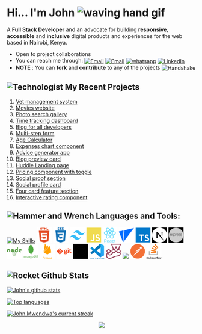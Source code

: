 # Hi... I'm John  <img src="https://user-images.githubusercontent.com/72663882/171687151-bb31c996-c9d2-49c8-b593-734946893b23.gif" alt="waving hand gif" aria-hidden="true" width="40" />

A **Full Stack Developer**  and an advocate for building **responsive**, **accessible** and **inclusive** digital products and experiences for the web based in Nairobi, Kenya. 
- Open to project collaborations
- You can reach me through: <a href="https://johnmwendwa.vercel.app" title="Portfolio"><img alt="Email"  src="https://img.shields.io/badge/website-f59042?style=for-the-badge&logo=About.me&logoColor=white" height="30" align="center"/></a> <a href="mailto:dev.johnmwendwa@gmail.com" title="Email"><img alt="Email" src="https://img.shields.io/badge/Gmail-D14836?style=for-the-badge&logo=gmail&logoColor=white" height="30" align="center"/></a> <a href="https://wa.me/254747237927" title="Whatsapp"><img alt="whatsapp"  src="https://img.shields.io/badge/WhatsApp-25D366?style=for-the-badge&logo=whatsapp&logoColor=white" height="30" align="center"/></a> <a href="https://www.linkedin.com/in/john-mwendwa/"><img  alt="LinkedIn" title="LinkedIn" src="https://img.shields.io/static/v1?message=LinkedIn&logo=linkedin&label=&color=0077B5&logoColor=white&labelColor=&style=for-the-badge" height="30" align="center" /></a> 
- **NOTE** : You can **fork** and **contribute** to any of the projects <img src="https://raw.githubusercontent.com/Tarikul-Islam-Anik/Animated-Fluent-Emojis/master/Emojis/Hand%20gestures/Handshake.png" alt="Handshake" width="25" height="25" align="center" />

[- Currently working on <a href="https://book-commerce-murex.vercel.app/">book commerce</a>]::
 
## <img src="https://raw.githubusercontent.com/Tarikul-Islam-Anik/Animated-Fluent-Emojis/master/Emojis/People/Technologist.png" alt="Technologist" width="30" height="30" /> My Recent Projects 

 1. [Vet management system](https://vet-management-system.vercel.app/)
 2. [Movies website](https://react-movies-lac.vercel.app/)
 3. [Photo search gallery](https://next-gallery-johnmwendwa.vercel.app/)
 4. [Time tracking dashboard](https://johnmwendwa.github.io/time-tracking-dashboard/)
 5. [Blog for all developers](https://developers-home.vercel.app/)
 6. [Multi-step form](https://johnmwendwa.github.io/advanced-multi-step-form/)
 7. [Age Calculator](https://johnmwendwa.github.io/age-calculator/)
 8. [Expenses chart component](https://johnmwendwa.github.io/expenses-chart-component/)
 9. [Advice generator app](https://johnmwendwa.github.io/advice-generator-app/)
 10. [Blog preview card](https://johnmwendwa.github.io/blog-preview-card)
 11. [Huddle Landing page](https://johnmwendwa.github.io/huddle-landing-page/)
 12. [Pricing component with toggle](https://johnmwendwa.github.io/pricing-component-with-toggle)
 13. [Social proof section](https://johnmwendwa.github.io/social-proof-section/)
 14. [Social profile card](https://johnmwendwa.github.io/social-profile-card/)
 15. [Four card feature section](https://johnmwendwa.github.io/four-card-feature-section)
 16. [Interactive rating component](https://johnmwendwa.github.io/interactive-rating-component)

## <img src="https://raw.githubusercontent.com/Tarikul-Islam-Anik/Animated-Fluent-Emojis/master/Emojis/Objects/Hammer%20and%20Wrench.png" alt="Hammer and Wrench" width="30" height="30" /> **Languages and Tools:**  
[![My Skills](https://skills.thijs.gg/icons?i=html,css,tailwind,js,react,vite,ts,next,expressjs,nodejs,mongodb,firebase,md,git,github,vscode,jest,styledcomponents,postman,stackoverflow&perline=13)](#)
<img src="https://github.com/devicons/devicon/blob/master/icons/html5/html5-plain-wordmark.svg" width=40>
<img src="https://github.com/devicons/devicon/blob/master/icons/css3/css3-plain-wordmark.svg" width=40>
<img src="https://github.com/devicons/devicon/blob/master/icons/tailwindcss/tailwindcss-original.svg" width=40>
<img src="https://github.com/devicons/devicon/blob/master/icons/javascript/javascript-plain.svg" width=40>
<img src="https://github.com/devicons/devicon/blob/master/icons/react/react-original-wordmark.svg" width=40>
<img src="https://github.com/devicons/devicon/blob/master/icons/vite/vite-original.svg" width=40>
<img src="https://github.com/devicons/devicon/blob/master/icons/typescript/typescript-plain.svg" width=40>
<img src="https://github.com/devicons/devicon/blob/master/icons/nextjs/nextjs-original.svg" width=40 style="filter: invert(100%);">
<img src="/express-js.png" width=40 style="filter: invert(100%);">
<img src="https://github.com/devicons/devicon/blob/master/icons/nodejs/nodejs-plain-wordmark.svg" width=40>
<img src="https://github.com/devicons/devicon/blob/master/icons/mongodb/mongodb-plain-wordmark.svg" width=40>
<img src="https://github.com/devicons/devicon/blob/master/icons/firebase/firebase-plain-wordmark.svg" width=40>
<img src="https://github.com/devicons/devicon/blob/master/icons/git/git-plain-wordmark.svg" width=40>
<img src="/github.png" width=40 style="filter: invert(100%);">
<img src="https://github.com/devicons/devicon/blob/master/icons/vscode/vscode-original-wordmark.svg" width=40>
<img src="https://github.com/devicons/devicon/blob/master/icons/jest/jest-plain.svg" width=40>
<img src="https://www.google.com/url?sa=i&url=https%3A%2F%2Fwww.npmjs.com%2Fpackage%2Fstyled-components&psig=AOvVaw2DOjza9xHRG0VbtdO66rbS&ust=1716384983631000&source=images&cd=vfe&opi=89978449&ved=0CBAQjRxqFwoTCLjEpb3unoYDFQAAAAAdAAAAABAD" width=40>
<img src="https://github.com/devicons/devicon/blob/master/icons/postman/postman-plain.svg" width=40>
<img src="https://github.com/devicons/devicon/blob/master/icons/stackoverflow/stackoverflow-original-wordmark.svg" width=40>

## <img src="https://raw.githubusercontent.com/Tarikul-Islam-Anik/Animated-Fluent-Emojis/master/Emojis/Travel%20and%20places/Rocket.png" alt="Rocket" width="30" height="30" /> Github Stats 

 [![John's github stats](https://bad-apple-github-readme.vercel.app/api?username=johnmwendwa&show_icons=true&count_private=true&line_height=20&icon_color=00b3ff&theme=blue-green&title_color=00b3ff)](#)
 
 [![Top languages](https://github-readme-mwendwa.vercel.app/api/top-langs/?username=johnmwendwa&layout=compact&count_private=true&theme=blue-green&title_color=00b3ff)](#)

[![John Mwendwa's current streak](https://streak-stats.demolab.com/?user=johnmwendwa&count_private=true&theme=blue-green&title_color=00b3ff)](#)

<p align="center">
     <img src="https://capsule-render.vercel.app/api?type=waving&color=gradient&height=100&section=footer"/>
</p>

